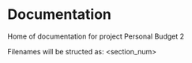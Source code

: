 # Documentation

Home of documentation for project Personal Budget 2

Filenames will be structed as:
<section_num> <Title>

Files will be writted in .md format
using # as heading indicator. # will be used 
for main sections/areas of the application. ##
will be used for function/class and ### for 
even more detail.

## Index
Documentation
- 1. Architecture
- 2. Models
- 3. Front end
- 4. Database tools
- 4.1 Migration
- 4.2 Test data
- 4.3 Reset database
